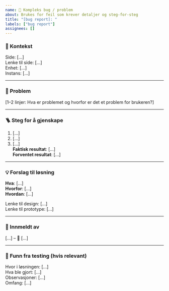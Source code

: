 ```yaml
---
name: 🐛 Kompleks bug / problem
about: Brukes for feil som krever detaljer og steg-for-steg
title: "[bug report]: "
labels: ["bug report"]
assignees: []
---
```


### 📍 Kontekst
Side: [...]  
Lenke til side: [...]  
Enhet: [...]  
Instans: [...]  

---

### 📝 Problem
[1–2 linjer: Hva er problemet og hvorfor er det et problem for brukeren?]  

---

### 🪜 Steg for å gjenskape
1. [...]  
2. [...]  
3. [...]  
**Faktisk resultat**: [...]  
**Forventet resultat**: [...]  

---

### 💡 Forslag til løsning
**Hva**: [...]  
**Hvorfor**: [...]  
**Hvordan**: [...]  

Lenke til design: [...]  
Lenke til prototype: [...]  

---

### 👤 Innmeldt av
[...] – 📅 [...]

---

### 🔎 Funn fra testing (hvis relevant)
Hvor i løsningen: [...]  
Hva ble gjort: [...]  
Observasjoner: [...]  
Omfang: [...]  

